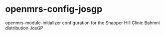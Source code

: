 # openmrs-config-josgp
openmrs-module-initializer configuration for the Snapper Hill Clinic Bahmni distribution JosGP
